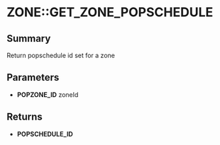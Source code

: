 # ZONE::GET_ZONE_POPSCHEDULE

## Summary
Return popschedule id set for a zone

## Parameters
* **POPZONE_ID** zoneId

## Returns
* **POPSCHEDULE_ID**